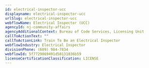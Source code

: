 ```yaml
---
id: electrical-inspector-ucc
displayname: electrical-inspector-ucc
urlSlug: electrical-inspector-ucc
webflowName: Electrical Inspector (UCC)
agencyId: nj-community-affairs
agencyAdditionalContext: Bureau of Code Services, Licensing Unit
callToActionText: ""
callToActionLink: Train To Be an Electrical Inspector
webflowIndustry: Electrical Inspector
divisionPhone: (609) 984-7834
webflowId: 5f7729869491d50131036b59
licenseCertificationClassification: LICENSE
---
```

